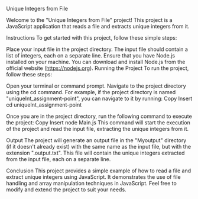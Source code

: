 Unique Integers from File

Welcome to the "Unique Integers from File" project! This project is a JavaScript application that reads a file and extracts unique integers from it.

Instructions
To get started with this project, follow these simple steps:

Place your input file in the project directory. The input file should contain a list of integers, each on a separate line.
Ensure that you have Node.js installed on your machine. You can download and install Node.js from the official website (https://nodejs.org).
Running the Project
To run the project, follow these steps:

Open your terminal or command prompt.
Navigate to the project directory using the cd command. For example, if the project directory is named "uniqueInt_assignment-point", you can navigate to it by running:
Copy
Insert
cd uniqueInt_assignment-point

Once you are in the project directory, run the following command to execute the project:
Copy
Insert
node Main.js
This command will start the execution of the project and read the input file, extracting the unique integers from it.

Output
The project will generate an output file in the "Myoutput" directory (if it doesn't already exist) with the same name as the input file, but with the extension ".output.txt". This file will contain the unique integers extracted from the input file, each on a separate line.

Conclusion
This project provides a simple example of how to read a file and extract unique integers using JavaScript. It demonstrates the use of file handling and array manipulation techniques in JavaScript. Feel free to modify and extend the project to suit your needs.